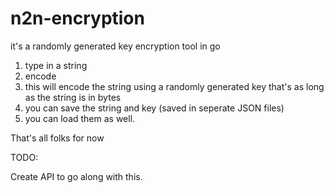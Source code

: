 # n2n-encryption
it's a randomly generated key encryption tool in go

1) type in a string
2) encode
3) this will encode the string using a randomly generated key that's as long as the string is in bytes
4) you can save the string and key (saved in seperate JSON files)
5) you can load them as well.

That's all folks for now

TODO:

Create API to go along with this.
